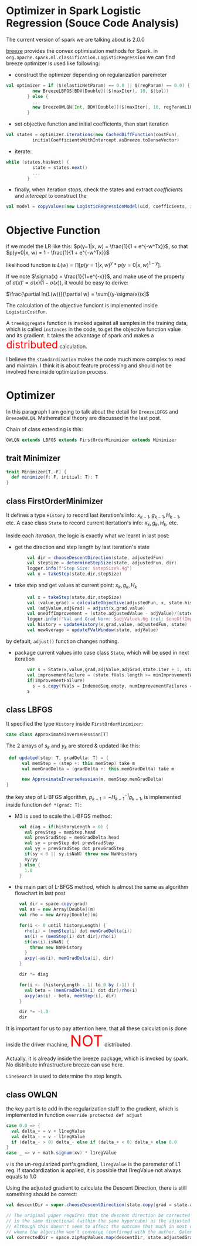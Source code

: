 # Optimizer in Spark Logistic Regression (Souce Code Analysis)

The current version of spark we are talking about is 2.0.0


[breeze](https://github.com/scalanlp/breeze) provides the convex optimisation methods for Spark. in ``` org.apache.spark.ml.classification.LogisticRegression``` we can find breeze optimizer is used like following:

* construct the optimizer depending on regularization paremeter

```scala
val optimizer = if ($(elasticNetParam) == 0.0 || $(regParam) == 0.0) {
          new BreezeLBFGS[BDV[Double]]($(maxIter), 10, $(tol))
        } else {
          ...
          new BreezeOWLQN[Int, BDV[Double]]($(maxIter), 10, regParamL1Fun, $(tol))
        }
```

* set objective function and initial coefficients, then start iteration

```scala
val states = optimizer.iterations(new CachedDiffFunction(costFun),
          initialCoefficientsWithIntercept.asBreeze.toDenseVector)
```

* iterate:

```scala
while (states.hasNext) {
          state = states.next()
          ...
        }
```

* finally, when iteration stops, check the states and extract *coefficients* and *intercept* to construct the 

```scala 
val model = copyValues(new LogisticRegressionModel(uid, coefficients, intercept)) 
```

# Objective Function
if we model the LR like this: $p(y=1|x, w) = \frac{1}{1 + e^{-w^Tx}}$, so that $p(y=0|x, w) = 1 - \frac{1}{1 + e^{-w^Tx}}$

likelihood function is $L(w) = \prod [p(y=1|x, w)^y*p(y=0|x, w)^{1-y}]$.

If we note $\sigma(x) = \frac{1}{1+e^{-x}}$, and make use of the property of $\sigma(x)'=\sigma(x)(1-\sigma(x))$, it would be easy to derive:

$\frac{\partial ln(L(w))}{\partial w} = \sum[(y-\sigma(x))x]$

The calculation of the objective funciont is implemented inside ```LogisticCostFun```. 

A ```treeAggregate``` function is invoked against all samples in the training data, which is called ```instances``` in the code, to get the objective function value and its gradient. It takes the advantage of spark and makes a <span style="color:red;font-size:2em;">distributed</span> calculation.

I believe the ```standardization``` makes the code much more complex to read and maintain. I think it is about feature processing and should not be involved here inside optimization process.


# Optimizer

In this paragraph I am going to talk about the detail for ``` BreezeLBFGS ``` and ``` BreezeOWLQN ```. Mathematical theory are discussed in the last post.

Chain of class extending is this:

```scala
OWLQN extends LBFGS extends FirstOrderMinimizer extends Minimizer
```

## trait Minimizer

```scala
trait Minimizer[T,-F] {
  def minimize(f: F, initial: T): T
}
```

## class FirstOrderMinimizer
It defines a type ```History``` to record last iteration's info: $x_{k-1}, g_{k-1}, H_{k-1}$, etc. A case class ```State``` to record current itertation's info: $x_k, g_k, H_k$, etc.

Inside each *iteration*, the logic is exactly what we learnt in last post:

* get the direction and step length by last iteration's state

```scala
        val dir = chooseDescentDirection(state, adjustedFun)
        val stepSize = determineStepSize(state, adjustedFun, dir)
        logger.info(f"Step Size: $stepSize%.4g")
        val x = takeStep(state,dir,stepSize)
```

* take step and get values at current point: $x_k, g_k, H_k$

```scala
        val x = takeStep(state,dir,stepSize)
        val (value,grad) = calculateObjective(adjustedFun, x, state.history)
        val (adjValue,adjGrad) = adjust(x,grad,value)
        val oneOffImprovement = (state.adjustedValue - adjValue)/(state.adjustedValue.abs max adjValue.abs max 1E-6 * state.initialAdjVal.abs)
        logger.info(f"Val and Grad Norm: $adjValue%.6g (rel: $oneOffImprovement%.3g) ${norm(adjGrad)}%.6g")
        val history = updateHistory(x,grad,value, adjustedFun, state)
        val newAverage = updateFValWindow(state, adjValue)
```

by default, ```adjust()``` function changes nothing.

* package current values into case class ```State```, which will be used in next iteration

```scala
        var s = State(x,value,grad,adjValue,adjGrad,state.iter + 1, state.initialAdjVal, history, newAverage, 0)
        val improvementFailure = (state.fVals.length >= minImprovementWindow && state.fVals.nonEmpty && state.fVals.last > state.fVals.head * (1-improvementTol))
        if(improvementFailure)
          s = s.copy(fVals = IndexedSeq.empty, numImprovementFailures = state.numImprovementFailures + 1)
        s
```

## class LBFGS
It specified the type ```History``` inside ```FirstOrderMinimizer```:

```scala
case class ApproximateInverseHessian[T]
```

The 2 arrays of $s_k$ and $y_k$ are stored & updated like this:

```scala
 def updated(step: T, gradDelta: T) = {
      val memStep = (step +: this.memStep) take m
      val memGradDelta = (gradDelta +: this.memGradDelta) take m

      new ApproximateInverseHessian(m, memStep,memGradDelta)
}
```

the key step of L-BFGS algorithm, $p_{k-1} = -H_{k-1}^{-1}g_{k-1}$, is implemented inside function ``` def *(grad: T) ```:

* M3 is used to scale the L-BFGS method:

```scala
     val diag = if(historyLength > 0) {
       val prevStep = memStep.head
       val prevGradStep = memGradDelta.head
       val sy = prevStep dot prevGradStep
       val yy = prevGradStep dot prevGradStep
       if(sy < 0 || sy.isNaN) throw new NaNHistory
       sy/yy
     } else {
       1.0
     }
```

* the main part of L-BFGS method, which is almost the same as algorithm flowchart in last post

```scala
     val dir = space.copy(grad)
     val as = new Array[Double](m)
     val rho = new Array[Double](m)

     for(i <- 0 until historyLength) {
       rho(i) = (memStep(i) dot memGradDelta(i))
       as(i) = (memStep(i) dot dir)/rho(i)
       if(as(i).isNaN) {
         throw new NaNHistory
       }
       axpy(-as(i), memGradDelta(i), dir)
     }

     dir *= diag

     for(i <- (historyLength - 1) to 0 by (-1)) {
       val beta = (memGradDelta(i) dot dir)/rho(i)
       axpy(as(i) - beta, memStep(i), dir)
     }

     dir *= -1.0
     dir
```

It is important for us to pay attention here, that all these calculation is done inside the driver machine, <span style="color:red;font-size:3em;">NOT</span> distributed. 

Actually, it is already inside the breeze package, which is invoked by spark. No distribute infrastructure breeze can use here.

```LineSearch``` is used to determine the step length.

## class OWLQN
the key part is to add in the regularization stuff to the gradient, which is implemented in function ``` override protected def adjust ```

```scala 
case 0.0 => {
  val delta_+ = v + l1regValue
  val delta_- = v - l1regValue
  if (delta_- > 0) delta_- else if (delta_+ < 0) delta_+ else 0.0
}
case _ => v + math.signum(xv) * l1regValue
```

```v``` is the un-regularized part's gradient, ```l1regValue``` is the paremeter of L1 reg. If standardization is applied, it is possible that l1regValue not always equals to 1.0

Using the adjusted gradient to calculate the Descent Direction, there is still something should be correct:

```scala
val descentDir = super.chooseDescentDirection(state.copy(grad = state.adjustedGradient), fn)

// The original paper requires that the descent direction be corrected to be
// in the same directional (within the same hypercube) as the adjusted gradient for proof.
// Although this doesn't seem to affect the outcome that much in most of cases, there are some cases
// where the algorithm won't converge (confirmed with the author, Galen Andrew).
val correctedDir = space.zipMapValues.map(descentDir, state.adjustedGradient, { case (d, g) => if (d * g < 0) d else 0.0 })
```